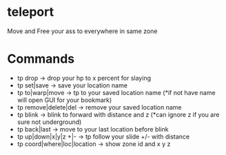 # teleport
Move and Free your ass to everywhere in same zone
# Commands
- tp drop <x> -> drop your hp to x percent for slaying
- tp set|save <name> -> save your location name
- tp to|warp|move <name> -> tp to your saved location name (*if not have name will open GUI for your bookmark)
- tp remove|delete|del -> remove your saved location name
- tp blink <distance> <z> -> blink to forward with distance and z (*can ignore z if you are sure not underground)
- tp back|last -> move to your last location before blink
- tp up|down|x|y|z +|- <distance> -> tp follow your slide +/- with distance
- tp coord|where|loc|location -> show zone id and x y z
